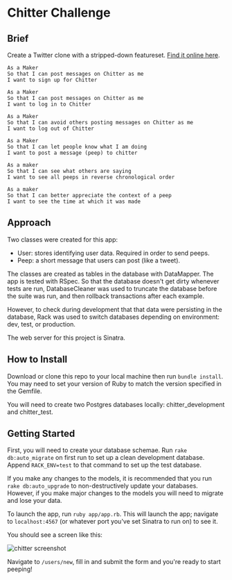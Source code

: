# Chitter Challenge

## Brief
Create a Twitter clone with a stripped-down featureset. [Find it online here](https://serene-lake-95161.herokuapp.com/).

```
As a Maker
So that I can post messages on Chitter as me
I want to sign up for Chitter

As a Maker
So that I can post messages on Chitter as me
I want to log in to Chitter

As a Maker
So that I can avoid others posting messages on Chitter as me
I want to log out of Chitter

As a Maker
So that I can let people know what I am doing  
I want to post a message (peep) to chitter

As a maker
So that I can see what others are saying  
I want to see all peeps in reverse chronological order

As a maker
So that I can better appreciate the context of a peep
I want to see the time at which it was made
```

## Approach
Two classes were created for this app:

* User: stores identifying user data. Required in order to send peeps.
* Peep: a short message that users can post (like a tweet).

The classes are created as tables in the database with DataMapper. The app is tested with RSpec. So that the database doesn't get dirty whenever tests are run, DatabaseCleaner was used to truncate the database before the suite was run, and then rollback transactions after each example.

However, to check during development that that data were persisting in the database, Rack was used to switch databases depending on environment: dev, test, or production.

The web server for this project is Sinatra.

## How to Install
Download or clone this repo to your local machine then run `bundle install`. You may need to set your version of Ruby to match the version specified in the Gemfile.

You will need to create two Postgres databases locally: chitter_development and chitter_test.

## Getting Started
First, you will need to create your database schemae. Run `rake db:auto_migrate` on first run to set up a clean development database. Append `RACK_ENV=test` to that command to set up the test database.

If you make any changes to the models, it is recommended that you run `rake db:auto_upgrade` to non-destructively update your databases. However, if you make major changes to the models you will need to migrate and lose your data.

To launch the app, run `ruby app/app.rb`. This will launch the app; navigate to `localhost:4567` (or whatever port you've set Sinatra to run on) to see it.

You should see a screen like this:

![chitter screenshot](http://i.imgur.com/dgEk5ry.png)

Navigate to `/users/new`, fill in and submit the form and you're ready to start peeping!
